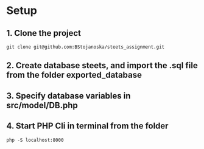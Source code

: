 # Setup

## 1. Clone the project

`git clone git@github.com:BStojanoska/steets_assignment.git`

## 2. Create database steets, and import the .sql file from the folder exported_database

## 3. Specify database variables in src/model/DB.php

## 4. Start PHP Cli in terminal from the folder

`php -S localhost:8000`
